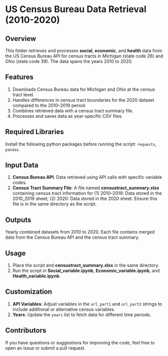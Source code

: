 # **US Census Bureau Data Retrieval (2010-2020)**

## **Overview**
This folder retrieves and processes **social**, **economic**, and **health** data from the US Census Bureau API for census tracts in Michigan (state code 26) and Ohio (state code 39). The data spans the years 2010 to 2020.

## **Features**
1. Downloads Census Bureau data for Michigan and Ohio at the census tract level.
2. Handles differences in census tract boundaries for the 2020 dataset compared to the 2010–2019 period.
3. Combines retrieved data with a census tract summary file.
4. Processes and saves data as year-specific CSV files.

## **Required Libraries**
Install the following python packages before running the script: `requests`, `pandas`.

## **Input Data**
1. **Census Bureau API**: Data retrieved using API calls with specific variable codes.
2. **Census Tract Summary File**: A file named **censustract_summary.xlsx** containing census tract information for (1) 2010–2019: Data stored in the 2010_2019 sheet; (2) 2020: Data stored in the 2020 sheet. Ensure this file is in the same directory as the script.

## **Outputs**
Yearly combined datasets from 2010 to 2020. Each file contains merged data from the Census Bureau API and the census tract summary.

## **Usage**
1. Place the script and **censustract_summary.xlsx** in the same directory.
2. Run the script in **Social_variable.ipynb**, **Economic_variable.ipynb**, and **Health_variable.ipynb**.

## **Customization**
1. **API Variables**: Adjust variables in the `url_part1` and `url_part2` strings to include additional or alternative census variables.
2. **Years**: Update the `years` list to fetch data for different time periods.

## **Contributors**
If you have questions or suggestions for improving the code, feel free to open an issue or submit a pull request.
